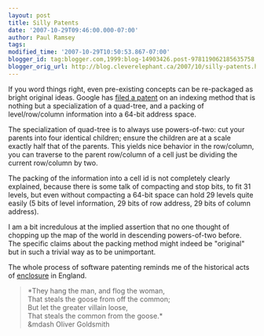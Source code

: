 ```yaml
---
layout: post
title: Silly Patents
date: '2007-10-29T09:46:00.000-07:00'
author: Paul Ramsey
tags: 
modified_time: '2007-10-29T10:50:53.867-07:00'
blogger_id: tag:blogger.com,1999:blog-14903426.post-978119062185635758
blogger_orig_url: http://blog.cleverelephant.ca/2007/10/silly-patents.html
---
```


If you word things right, even pre-existing concepts can be re-packaged as bright original ideas.  Google has [filed a patent](http://appft1.uspto.gov/netacgi/nph-Parser?Sect1=PTO2&Sect2=HITOFF&u=%2Fnetahtml%2FPTO%2Fsearch-adv.html&r=1&p=1&f=G&l=50&d=PG01&S1=20070250477&OS=20070250477&RS=20070250477) on an indexing method that is nothing but a specialization of a quad-tree, and a packing of level/row/column information into a 64-bit address space.

The specialization of quad-tree is to always use powers-of-two: cut your parents into four identical children; ensure the children are at a scale exactly half that of the parents.  This yields nice behavior in the row/column, you can traverse to the parent row/column of a cell just be dividing the current row/column by two.

The packing of the information into a cell id is not completely clearly explained, because there is some talk of compacting and stop bits, to fit 31 levels, but even without compacting a 64-bit space can hold 29 levels quite easily (5 bits of level information, 29 bits of row address, 29 bits of column address).

I am a bit incredulous at the implied assertion that no one thought of chopping up the map of the world in descending powers-of-two before.  The specific claims about the packing method might indeed be "original" but in such a trivial way as to be unimportant.

The whole process of software patenting reminds me of the historical acts of [enclosure](http://en.wikipedia.org/wiki/Enclosure) in England.

<blockquote>*They hang the man, and flog the woman,<br />That steals the goose from off the common;<br />But let the greater villain loose,<br />That steals the common from the goose.*<br />&mdash Oliver Goldsmith</blockquote>

